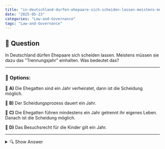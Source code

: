 ```yaml
---
title: "in-deutschland-durfen-ehepaare-sich-scheiden-lassen-meistens-mussen-sie-dazu-das-trennungsjahr-einha"
date: "2025-05-23"
categories: "Law-and-Governance"
tags: "Law-and-Governance"
---
```


## 📌 **Question**

In Deutschland dürfen Ehepaare sich scheiden lassen. Meistens müssen sie dazu das "Trennungsjahr" einhalten. Was bedeutet das?



---

### 📝 **Options:**

🔘 **A)** Die Ehegatten sind ein Jahr verheiratet, dann ist die Scheidung möglich.

🔘 **B)** Der Scheidungsprozess dauert ein Jahr.

🔘 **C)** Die Ehegatten führen mindestens ein Jahr getrennt ihr eigenes Leben. Danach ist die Scheidung möglich.

🔘 **D)** Das Besuchsrecht für die Kinder gilt ein Jahr.

---

<details>
  <summary>🔍 Show Answer</summary>

  <p>
💡  <b>Correct Answer:</b>  c
  </p>
  <p>
    📖<b>Explanation:</b>
    In Deutschland gibt es spezifische gesetzliche Regelungen für die Ehescheidung, darunter das "Trennungsjahr". Dieses Jahr dient dazu, die endgültige Entscheidung zur Scheidung zu festigen und sicherzugehen, dass die Ehe nicht mehr zu retten ist. Während des Trennungsjahres leben die Ehepartner getrennt, um festzustellen, dass ihre Lebensgemeinschaft dauerhaft beendet ist. Dies ist Voraussetzung, bevor rechtlich die Scheidung eingereicht werden kann. Die Bedeutung des "Trennungsjahres" ist daher entscheidend für den Scheidungsprozess. Optionen wie die Dauer des Scheidungsprozesses oder Besuchsrechte für Kinder sind in diesem Kontext nicht relevant.
  </p>
</details>
